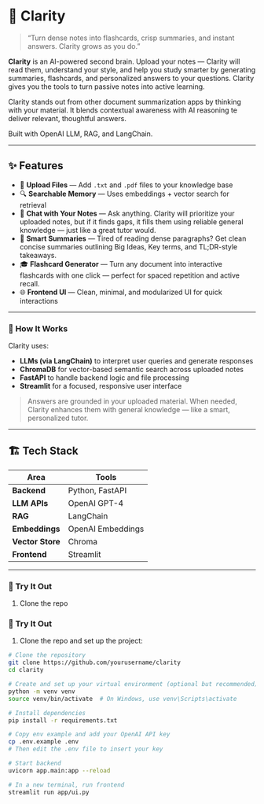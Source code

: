 # 🧠 Clarity

> “Turn dense notes into flashcards, crisp summaries, and instant answers. Clarity grows as you do.”

**Clarity** is an AI-powered second brain. Upload your notes — Clarity will read them, understand your style, and help you study smarter by generating summaries, flashcards, and personalized answers to your questions. Clarity gives you the tools to turn passive notes into active learning.

Clarity stands out from other document summarization apps by thinking with your material. It blends contextual awareness with AI reasoning te deliver relevant, thoughtful answers. 

Built with OpenAI LLM, RAG, and LangChain.

---

## ✨ Features

- 📂 **Upload Files** — Add `.txt` and `.pdf` files to your knowledge base
- 🔍 **Searchable Memory** — Uses embeddings + vector search for retrieval
- 💬 **Chat with Your Notes** — Ask anything. Clarity will prioritize your uploaded notes, but if it finds gaps, it fills them using reliable general knowledge — just like a great tutor would.
- 🧠 **Smart Summaries** — Tired of reading dense paragraphs? Get clean concise summaries outlining Big Ideas, Key terms, and TL;DR-style takeaways.
- 🎓 **Flashcard Generator** — Turn any document into interactive flashcards with one click — perfect for spaced repetition and active recall.
- 🌐 **Frontend UI** — Clean, minimal, and modularized UI for quick interactions

---

### 🤖 How It Works

Clarity uses:

- **LLMs (via LangChain)** to interpret user queries and generate responses
- **ChromaDB** for vector-based semantic search across uploaded notes
- **FastAPI** to handle backend logic and file processing
- **Streamlit** for a focused, responsive user interface

> Answers are grounded in your uploaded material. When needed, Clarity enhances them with general knowledge — like a smart, personalized tutor.

---


## 🏗️ Tech Stack

| Area | Tools |
|------|-------|
| **Backend** | Python, FastAPI |
| **LLM APIs** | OpenAI GPT-4 |
| **RAG** | LangChain |
| **Embeddings** | OpenAI Embeddings |
| **Vector Store** |Chroma |
| **Frontend** | Streamlit |

---

### 🚀 Try It Out
1. Clone the repo

### 🚀 Try It Out

1. Clone the repo and set up the project:

```bash
# Clone the repository
git clone https://github.com/yourusername/clarity
cd clarity

# Create and set up your virtual environment (optional but recommended)
python -m venv venv
source venv/bin/activate  # On Windows, use venv\Scripts\activate

# Install dependencies
pip install -r requirements.txt

# Copy env example and add your OpenAI API key
cp .env.example .env
# Then edit the .env file to insert your key

# Start backend
uvicorn app.main:app --reload

# In a new terminal, run frontend
streamlit run app/ui.py
